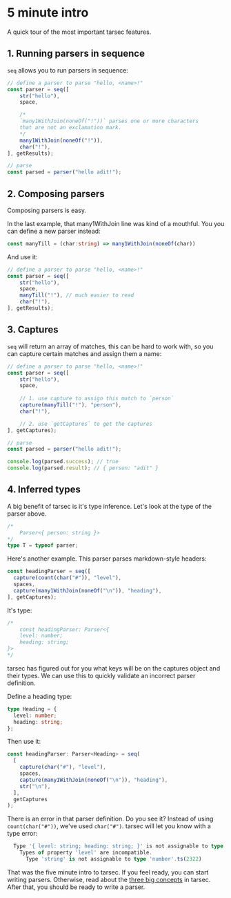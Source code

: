 # 5 minute intro

A quick tour of the most important tarsec features.

## 1. Running parsers in sequence

`seq` allows you to run parsers in sequence:

```ts
// define a parser to parse "hello, <name>!"
const parser = seq([
    str("hello"),
    space,

    /*
    `many1WithJoin(noneOf("!"))` parses one or more characters
    that are not an exclamation mark.
    */
    many1WithJoin(noneOf("!")),
    char("!"),
], getResults);

// parse
const parsed = parser("hello adit!");
```

## 2. Composing parsers

Composing parsers is easy.

In the last example, that many1WithJoin line was kind of a mouthful. You you can define a new parser instead:

```ts
const manyTill = (char:string) => many1WithJoin(noneOf(char))
```

And use it:

```ts
// define a parser to parse "hello, <name>!"
const parser = seq([
    str("hello"),
    space,
    manyTill("!"), // much easier to read
    char("!"),
], getResults);
```

## 3. Captures

`seq` will return an array of matches, this can be hard to work with, so you can capture certain matches and assign them a name:

```ts
// define a parser to parse "hello, <name>!"
const parser = seq([
    str("hello"),
    space,
    
    // 1. use capture to assign this match to `person`
    capture(manyTill("!"), "person"),
    char("!"),

    // 2. use `getCaptures` to get the captures
], getCaptures);

// parse
const parsed = parser("hello adit!");

console.log(parsed.success); // true
console.log(parsed.result); // { person: "adit" }
```

## 4. Inferred types

A big benefit of tarsec is it's type inference. Let's look at the type of the parser above.

```ts
/*
    Parser<{ person: string }>
*/
type T = typeof parser;
```

Here's another example. This parser parses markdown-style headers:


```ts
const headingParser = seq([
  capture(count(char("#")), "level"),
  spaces,
  capture(many1WithJoin(noneOf("\n")), "heading"),
], getCaptures);
```

It's type:

```ts
/*
    const headingParser: Parser<{
    level: number;
    heading: string;
}>
*/
```

tarsec has figured out for you what keys will be on the captures object and their types. We can use this to quickly validate an incorrect parser definition.

Define a heading type:

```ts
type Heading = {
  level: number;
  heading: string;
};
```

Then use it:

```ts
const headingParser: Parser<Heading> = seq(
  [
    capture(char("#"), "level"),
    spaces,
    capture(many1WithJoin(noneOf("\n")), "heading"),
    str("\n"),
  ],
  getCaptures
);
```

There is an error in that parser definition. Do you see it? Instead of using `count(char("#"))`, we've used `char("#")`. tarsec will let you know with a type error:

```ts
  Type '{ level: string; heading: string; }' is not assignable to type 'Heading'.
    Types of property 'level' are incompatible.
      Type 'string' is not assignable to type 'number'.ts(2322)
```

That was the five minute intro to tarsec. If you feel ready, you can start writing parsers. Otherwise, read about the [three big concepts](/docs/three-building-blocks.md) in tarsec. After that, you should be ready to write a parser.
